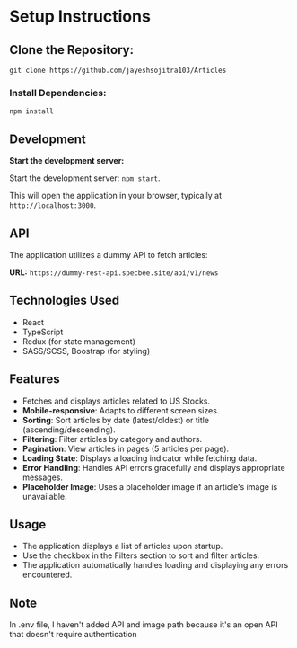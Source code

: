 # Setup Instructions

## Clone the Repository:
`git clone https://github.com/jayeshsojitra103/Articles`

### Install Dependencies:

`npm install`

## Development
 **Start the development server:**

Start the development server: `npm start`.

This will open the application in your browser, typically at `http://localhost:3000`.

## API
The application utilizes a dummy API to fetch articles:

**URL:** `https://dummy-rest-api.specbee.site/api/v1/news`

## Technologies Used

- React
- TypeScript
- Redux (for state management)
- SASS/SCSS, Boostrap (for styling)

## Features
- Fetches and displays articles related to US Stocks.
- **Mobile-responsive**: Adapts to different screen sizes.
- **Sorting**: Sort articles by date (latest/oldest) or title (ascending/descending).
- **Filtering**: Filter articles by category and authors.
- **Pagination**: View articles in pages (5 articles per page).
- **Loading State**: Displays a loading indicator while fetching data.
- **Error Handling**: Handles API errors gracefully and displays appropriate messages.
- **Placeholder Image**: Uses a placeholder image if an article's image is unavailable.


## Usage
- The application displays a list of articles upon startup.
- Use the checkbox in the Filters section to sort and filter articles.
- The application automatically handles loading and displaying any errors encountered.

## Note 
In .env file, I haven't added API and image path because it's an open API that doesn't require authentication